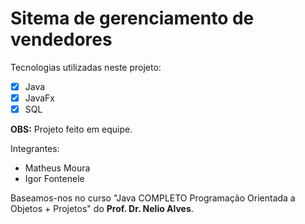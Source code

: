 # Sitema de gerenciamento de vendedores
Tecnologias utilizadas neste projeto:
- [x] Java
- [x] JavaFx
- [x] SQL

**OBS:** Projeto feito em equipe. 

Integrantes: 
* Matheus Moura 
* Igor Fontenele

Baseamos-nos no curso "Java COMPLETO Programação Orientada a Objetos + Projetos" do **Prof. Dr. Nelio Alves**.


